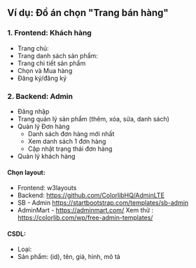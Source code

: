 ## Ví dụ: Đồ án chọn "Trang bán hàng"
### 1. Frontend: Khách hàng
- Trang chủ:
- Trang danh sách sản phẩm:
- Trang chi tiết sản phẩm
- Chọn và Mua hàng
- Đăng ký/đăng ký

### 2. Backend: Admin
- Đăng nhập
- Trang quản lý sản phẩm (thêm, xóa, sửa, danh sách)
- Quản lý Đơn hàng
	+ Danh sách đơn hàng mới nhất
	+ Xem danh sách 1 đơn hàng
	+ Cập nhật trạng thái đơn hàng
- Quản lý khách hàng

#### Chọn layout:
- Frontend: w3layouts
- Backend: https://github.com/ColorlibHQ/AdminLTE
- SB - Admin https://startbootstrap.com/templates/sb-admin
- AdminMart - https://adminmart.com/
Xem thử : https://colorlib.com/wp/free-admin-templates/

#### CSDL:
- Loại:
- Sản phẩm: (id), tên, giá, hình, mô tả